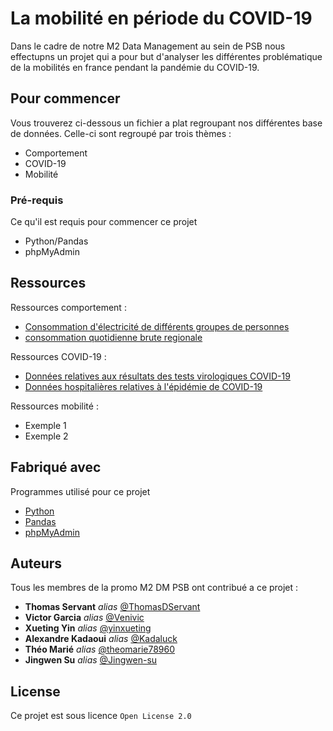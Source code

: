 # La mobilité en période du COVID-19

Dans le cadre de notre M2 Data Management au sein de PSB nous effectupns un projet qui a pour but d'analyser les différentes problématique de la mobilités en france pendant la pandémie du COVID-19.

## Pour commencer

Vous trouverez ci-dessous un fichier a plat regroupant nos différentes base de données. Celle-ci sont regroupé par trois thèmes : 
- Comportement
- COVID-19
- Mobilité

### Pré-requis

Ce qu'il est requis pour commencer ce projet

- Python/Pandas
- phpMyAdmin


## Ressources

Ressources comportement :

* [Consommation d'électricité de différents groupes de personnes ](https://www.data.gouv.fr/fr/datasets/consommation-journaliere-par-categorie-client/#_)
* [consommation quotidienne brute regionale](https://opendata.reseaux-energies.fr/explore/dataset/consommation-quotidienne-brute-regionale/information/?disjunctive.region)

Ressources COVID-19 : 

* [Données relatives aux résultats des tests virologiques COVID-19](https://www.data.gouv.fr/fr/datasets/donnees-relatives-aux-resultats-des-tests-virologiques-covid-19/)
* [Données hospitalières relatives à l'épidémie de COVID-19](https://www.data.gouv.fr/fr/datasets/donnees-hospitalieres-relatives-a-lepidemie-de-covid-19/)

Ressources mobilité :

- Exemple 1
- Exemple 2


## Fabriqué avec 
Programmes utilisé pour ce projet

* [Python](https://www.python.org/)
* [Pandas](https://pandas.pydata.org/)
* [phpMyAdmin](https://www.phpmyadmin.net/)


## Auteurs

Tous les membres de la promo M2 DM PSB ont contribué a ce projet :

* **Thomas Servant** _alias_ [@ThomasDServant](https://github.com/ThomasDServant)
* **Victor Garcia** _alias_ [@Venivic](https://github.com/Venivic)
* **Xueting Yin** _alias_ [@yinxueting](https://github.com/yinxueting)
* **Alexandre Kadaoui** _alias_ [@Kadaluck](https://github.com/Kadaluck)
* **Théo Marié** _alias_ [@theomarie78960](https://github.com/theomarie78960)
* **Jingwen Su** _alias_ [@Jingwen-su](https://github.com/Jingwen-su)



## License

Ce projet est sous licence ``Open License 2.0`` 


